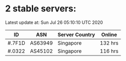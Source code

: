 # 2 stable servers:

Latest update at: Sun Jul 26 05:10:10 UTC 2020

| ID | ASN | Server Country | Online |
| -- | --- | -------------- | ------ |
| #.7F1D | AS63949 | Singapore | 132 hrs |
| #.0322 | AS45102 | Singapore | 116 hrs |

